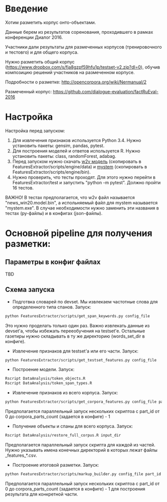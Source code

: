 # Введение

Хотим разметить корпус онто-объектами. 

Данные берем из результатов соренования, проходившего в рамках конференции Диалог 2016.

Участники дали результаты для размеченных корпусов (тренировочного и тестовго) и для общего корпуса.

Нужно разметить общий корпус (https://www.dropbox.com/s/fja8gzpf59hfu1p/testset-v2.zip?dl=0), обучив композицию решений участников на размеченном корпусе.

Подробности о разметке: http://opencorpora.org/wiki/Nermanual/2

Размеченный корпус: https://github.com/dialogue-evaluation/factRuEval-2016

# Настройка

Настройка перед запуском:
1. Для извлечения признаков используется Python 3.4. Нужно установить пакеты: gensim, pandas, pytest.
2. Для построения моделей и ответов используется R. Нужно установить пакеты: class, randomForest, adabag.
3. Перед запуском нужно скачать [w2v модель](http://rusvectores.org/static/models/rusvectores2/news_rusvectores2.bin.gz) (скопировать в FeaturesExtractor/scripts/engine/data) и [mystem](https://tech.yandex.ru/mystem/) (скопировать в FeaturesExtractor/scripts/engine/bin).
4. Нужно проверить, что тесты проходят. Для этого нужно перейти в FeaturesExtractor/test и запустить "python -m pytest". Должно пройти 16 тестов. 

ВАЖНО! В тестах предполагается, что w2v файл называется "news_win20.model.bin", а испольняемый файл для mystem называется "mystem.exe". В случае необходимости нужно заменить эти названия в тестах (py-файлы) и в конфигах (json-файлы).

# Основной pipeline для получения разметки:

## Параметры в конфиг файлах

TBD

## Схема запуска

* Подготвка словарей по devset. Мы извлекаем частотные слова для определенного типа спанов. Запуск:
```bash
python FeaturesExtractor/scripts/get_span_keywords.py config_file
```
Это нужно проделать только один раз. Важно извлекать данные из devset'а, чтобы избежать перееобучения на testset'е. Остальные газетиры нужно складывать в ту же директорию (words_set_dir в конфиге).
* Извлечение признаков для testset'а или его части. Запуск:
```bash
python FeaturesExtractor/scripts/get_testset_features.py config_file
```
* Построение модели. Запуск:
```bash
Rscript DataAnalysis/token_objects.R
Rscript DataAnalysis/token_span_types.R
```
* Извлечение признаков из всего корпуса. Запуск:
```bash
python FeaturesExtractor/scripts/get_corpora_features.py config_file part_id
```
Предполагается параллельный запуск нескольких скриптоа с part_id от 0 до corpora_parts_count (задается в конфиге) - 1
* Получение объекты и спаны для всего корпуса. Запуск:
```bash
Rscript DataAnalysis/restore_full_corpus.R input_dir
```
Предполагается параллельный запуск скрипта для каждой из частей. Нужно указывать имена конечных директорий в которых лежат файлы \_features\_\*.csv.
* Построение итоговой разметки. Запуск:
```bash
python FeaturesExtractor/scripts/markup_builder.py config_file part_id
```
Предполагается параллельный запуск нескольких скриптоа с part_id от 0 до corpora_parts_count (задается в конфиге) - 1 для построения результата для конкретной части.
